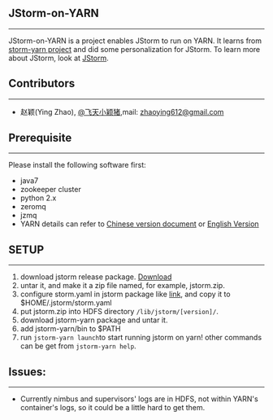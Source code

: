 ## JStorm-on-YARN  
----------
JStorm-on-YARN is a project enables JStorm to run on YARN. It learns from [storm-yarn project](https://github.com/yahoo/storm-yarn) and did some personalization for JStorm. To learn more about JStorm, look at [JStorm](https://github.com/alibaba/jstorm).

## Contributors
-----
* 赵颖(Ying Zhao), [@飞天小颖猪](http://www.weibo.com/flyhighzy),mail: zhaoying612@gmail.com

## Prerequisite
-----
Please install the following software first:
* java7
* zookeeper cluster
* python 2.x
* zeromq
* jzmq
* YARN
details can refer to [Chinese version document](https://github.com/alibaba/jstorm/wiki/%E5%A6%82%E4%BD%95%E5%AE%89%E8%A3%85) or [English Version](https://github.com/alibaba/jstorm/wiki/How-to-Install)

## SETUP
-----
1. download jstorm release package. [Download](https://github.com/alibaba/jstorm/wiki/Downloads)
2. untar it, and make it a zip file named, for example, jstorm.zip.
3. configure storm.yaml in jstorm package like [link](https://github.com/alibaba/jstorm/wiki/%E5%A6%82%E4%BD%95%E5%AE%89%E8%A3%85), and copy it to $HOME/.jstorm/storm.yaml
4. put jstorm.zip into HDFS directory `/lib/jstorm/[version]/`.
5. download jstorm-yarn package and untar it. 
6. add jstorm-yarn/bin to $PATH
7. run `jstorm-yarn launch`to start running jstorm on yarn! other commands can be get from `jstorm-yarn help`.

## Issues:
---
* Currently nimbus and supervisors' logs are in HDFS, not within YARN's container's logs, so it could be a little hard to get them.  
